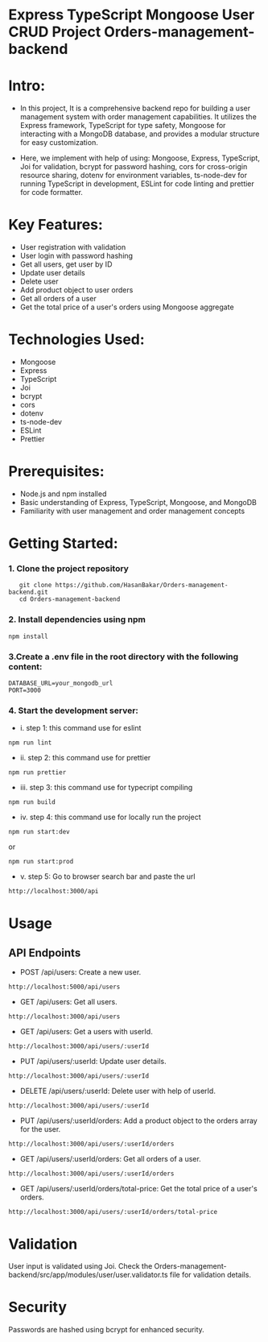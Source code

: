 # Express TypeScript Mongoose User CRUD Project Orders-management-backend

# Intro:

- In this project, It is a comprehensive backend repo for building a user management system with order management capabilities. It utilizes the Express framework, TypeScript for type safety, Mongoose for interacting with a MongoDB database, and provides a modular structure for easy customization.

- Here, we implement with help of using: Mongoose, Express, TypeScript, Joi for validation, bcrypt for password hashing, cors for cross-origin resource sharing, dotenv for environment variables, ts-node-dev for running TypeScript in development, ESLint for code linting and prettier for code formatter.

# Key Features:

- User registration with validation
- User login with password hashing
- Get all users, get user by ID
- Update user details
- Delete user
- Add product object to user orders
- Get all orders of a user
- Get the total price of a user's orders using Mongoose aggregate

# Technologies Used:

- Mongoose
- Express
- TypeScript
- Joi
- bcrypt
- cors
- dotenv
- ts-node-dev
- ESLint
- Prettier

# Prerequisites:

- Node.js and npm installed
- Basic understanding of Express, TypeScript, Mongoose, and MongoDB
- Familiarity with user management and order management concepts

# Getting Started:

### 1. Clone the project repository

```git
   git clone https://github.com/HasanBakar/Orders-management-backend.git
   cd Orders-management-backend
```

### 2. Install dependencies using npm

```npm
npm install

```

### 3.Create a .env file in the root directory with the following content:

```code
DATABASE_URL=your_mongodb_url
PORT=3000

```

### 4. Start the development server:

- i. step 1: this command use for eslint

```code
npm run lint
```

- ii. step 2: this command use for prettier

```code
npm run prettier
```

- iii. step 3: this command use for typecript compiling

```code
npm run build
```

- iv. step 4: this command use for locally run the project

```code
npm run start:dev
```

or

```code
npm run start:prod
```

- v. step 5: Go to browser search bar and paste the url

```code
http://localhost:3000/api
```

# Usage

## API Endpoints

- POST /api/users: Create a new user.

```code
http://localhost:5000/api/users
```

- GET /api/users: Get all users.

```code
http://localhost:3000/api/users
```

- GET /api/users: Get a users with userId.

```code
http://localhost:3000/api/users/:userId
```

- PUT /api/users/:userId: Update user details.

```code
http://localhost:3000/api/users/:userId
```

- DELETE /api/users/:userId: Delete user with help of userId.

```code
http://localhost:3000/api/users/:userId
```

- PUT /api/users/:userId/orders: Add a product object to the orders array for the user.

```code
http://localhost:3000/api/users/:userId/orders
```

- GET /api/users/:userId/orders: Get all orders of a user.

```code
http://localhost:3000/api/users/:userId/orders
```

- GET /api/users/:userId/orders/total-price: Get the total price of a user's orders.

```code
http://localhost:3000/api/users/:userId/orders/total-price
```

# Validation

User input is validated using Joi. Check the Orders-management-backend/src/app/modules/user/user.validator.ts file for validation details.

# Security

Passwords are hashed using bcrypt for enhanced security.
